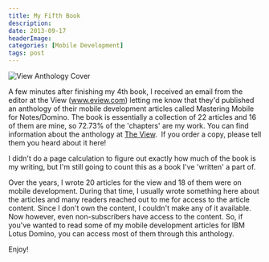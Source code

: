 ```yaml
---
title: My Fifth Book
description: 
date: 2013-09-17
headerImage: 
categories: [Mobile Development]
tags: post
---
```


![View Anthology Cover](/images/covers/anthology-mobile.png)

A few minutes after finishing my 4th book, I received an email from the editor at the View (www.eview.com) letting me know that they'd published an anthology of their mobile development articles called Mastering Mobile for Notes/Domino. The book is essentially a collection of 22 articles and 16 of them are mine, so 72.73% of the 'chapters' are my work. You can find information about the anthology at [The View](https://www.eview.com/anthology.nsf/Anthology?OpenForm).[](https://www.eview.com/anthology.nsf/Anthology?OpenForm.)  If you order a copy, please tell them you heard about it here!

I didn't do a page calculation to figure out exactly how much of the book is my writing, but I'm still going to count this as a book I've 'written' a part of.

Over the years, I wrote 20 articles for the view and 18 of them were on mobile development. During that time, I usually wrote something here about the articles and many readers reached out to me for access to the article content. Since I don't own the content, I couldn't make any of it available. Now however, even non-subscribers have access to the content. So, if you've wanted to read some of my mobile development articles for IBM Lotus Domino, you can access most of them through this anthology.

Enjoy!